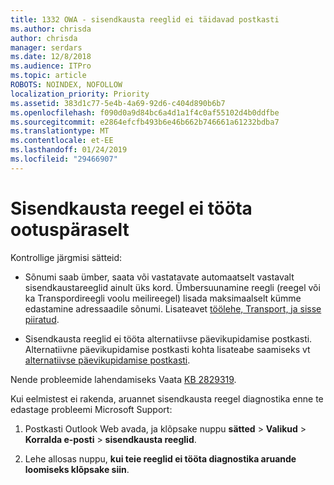 ```yaml
---
title: 1332 OWA - sisendkausta reeglid ei täidavad postkasti
ms.author: chrisda
author: chrisda
manager: serdars
ms.date: 12/8/2018
ms.audience: ITPro
ms.topic: article
ROBOTS: NOINDEX, NOFOLLOW
localization_priority: Priority
ms.assetid: 383d1c77-5e4b-4a69-92d6-c404d890b6b7
ms.openlocfilehash: f090d0a9d84bc6a4d1a1f4c0af55102d4b0ddfbe
ms.sourcegitcommit: e2864efcfb493b6e46b662b746661a61232bdba7
ms.translationtype: MT
ms.contentlocale: et-EE
ms.lasthandoff: 01/24/2019
ms.locfileid: "29466907"
---
```

# <a name="an-inbox-rule-doesnt-work-as-expected"></a>Sisendkausta reegel ei tööta ootuspäraselt

Kontrollige järgmisi sätteid:
  
- Sõnumi saab ümber, saata või vastatavate automaatselt vastavalt sisendkaustareeglid ainult üks kord. Ümbersuunamine reegli (reegel või ka Transpordireegli voolu meilireegel) lisada maksimaalselt kümme edastamine adressaadile sõnumi. Lisateavet [töölehe, Transport, ja sisse piiratud](https://docs.microsoft.com/office365/servicedescriptions/exchange-online-service-description/exchange-online-limits).
    
- Sisendkausta reeglid ei tööta alternatiivse päevikupidamise postkasti. Alternatiivne päevikupidamise postkasti kohta lisateabe saamiseks vt [alternatiivse päevikupidamise postkasti](https://docs.microsoft.com/Exchange/security-and-compliance/journaling/journaling#alternate-journaling-mailbox).
    
Nende probleemide lahendamiseks Vaata [KB 2829319](https://support.microsoft.com/kb/2829319).
  
Kui eelmistest ei rakenda, aruannet sisendkausta reegel diagnostika enne te edastage probleemi Microsoft Support:
  
1. Postkasti Outlook Web avada, ja klõpsake nuppu **sätted** \> **Valikud** \> **Korralda e-posti** \> **sisendkausta reeglid**.
    
2. Lehe allosas nuppu, **kui teie reeglid ei tööta diagnostika aruande loomiseks klõpsake siin**.
    

